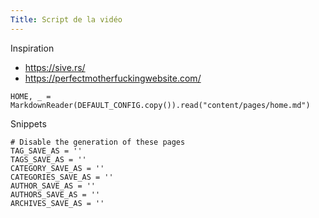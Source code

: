 ```yaml
---
Title: Script de la vidéo
---
```

Inspiration
- https://sive.rs/
- https://perfectmotherfuckingwebsite.com/

```
HOME, _ = MarkdownReader(DEFAULT_CONFIG.copy()).read("content/pages/home.md")
```


Snippets
```
# Disable the generation of these pages  
TAG_SAVE_AS = ''  
TAGS_SAVE_AS = ''  
CATEGORY_SAVE_AS = ''  
CATEGORIES_SAVE_AS = ''  
AUTHOR_SAVE_AS = ''  
AUTHORS_SAVE_AS = ''  
ARCHIVES_SAVE_AS = ''
```
